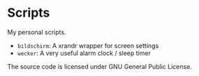 Scripts
=======

My personal scripts.

* `bildschirm`: A xrandr wrapper for screen settings
* `wecker`: A very useful alarm clock / sleep timer

The source code is licensed under GNU General Public License.
